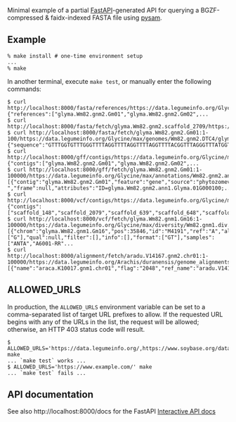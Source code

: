 Minimal example of a partial [FastAPI](https://fastapi.tiangolo.com/)-generated API for querying a BGZF-compressed & faidx-indexed FASTA file using [pysam](https://pysam.readthedocs.io/).

## Example

```
% make install # one-time environment setup
...
% make
```

In another terminal, execute `make test`, or manually enter the following commands:
```
$ curl http://localhost:8000/fasta/references/https://data.legumeinfo.org/Glycine/max/genomes/Wm82.gnm2.DTC4/glyma.Wm82.gnm2.DTC4.genome_main.fna.gz
{"references":["glyma.Wm82.gnm2.Gm01","glyma.Wm82.gnm2.Gm02",...
$ curl http://localhost:8000/fasta/fetch/glyma.Wm82.gnm2.scaffold_2709/https://data.legumeinfo.org/Glycine/max/genomes/Wm82.gnm2.DTC4/glyma.Wm82.gnm2.DTC4.genome_main.fna.gz 
$ curl http://localhost:8000/fasta/fetch/glyma.Wm82.gnm2.Gm01:1-100/https://data.legumeinfo.org/Glycine/max/genomes/Wm82.gnm2.DTC4/glyma.Wm82.gnm2.DTC4.genome_main.fna.gz 
{"sequence":"GTTTGGTGTTTGGGTTTTAGGTTTTAGGTTTTAGGTTTTACGGTTTAGGGTTTATGGTTTATGGTTTAGGGTTTAGGGTTAGGAAATAATTTGGGTCTT"}
$ curl http://localhost:8000/gff/contigs/https://data.legumeinfo.org/Glycine/max/annotations/Wm82.gnm2.ann1.RVB6/glyma.Wm82.gnm2.ann1.RVB6.gene_models_main.gff3.gz 
{"contigs":["glyma.Wm82.gnm2.Gm01","glyma.Wm82.gnm2.Gm02",...
$ curl http://localhost:8000/gff/fetch/glyma.Wm82.gnm2.Gm01:1-100000/https://data.legumeinfo.org/Glycine/max/annotations/Wm82.gnm2.ann1.RVB6/glyma.Wm82.gnm2.ann1.RVB6.gene_models_main.gff3.gz
[{"contig":"glyma.Wm82.gnm2.Gm01","feature":"gene","source":"phytozomev10","start":27354,"end":28320,"score":null,"strand":"-","frame":null,"attributes":"ID=glyma.Wm82.gnm2.ann1.Glyma.01G000100;...
$ curl http://localhost:8000/vcf/contigs/https://data.legumeinfo.org/Glycine/max/diversity/Wm82.gnm1.div.ContrerasSoto_Mora_2017/glyma.Wm82.gnm1.div.ContrerasSoto_Mora_2017.SNPs.vcf.gz
{"contigs":["scaffold_148","scaffold_2079","scaffold_639","scaffold_648","scaffold_1961","scaffold_1902","scaffold_1416","scaffold_1649","scaffold_2267",...
$ curl http://localhost:8000/vcf/fetch/glyma.Wm82.gnm1.Gm16:1-100000/https://data.legumeinfo.org/Glycine/max/diversity/Wm82.gnm1.div.ContrerasSoto_Mora_2017/glyma.Wm82.gnm1.div.ContrerasSoto_Mora_2017.SNPs.vcf.gz
[{"chrom":"glyma.Wm82.gnm1.Gm16","pos":35846,"id":"M4191","ref":"A","alts":["G"],"qual":null,"filter":[],"info":[],"format":["GT"],"samples":["ANTA","A6001-RR"...
$ curl http://localhost:8000/alignment/fetch/aradu.V14167.gnm2.chr01:1-100000/https://data.legumeinfo.org/Arachis/duranensis/genome_alignments/V14167.gnm2.wga.96TT/aradu.V14167.gnm2.x.araca.K10017.gnm1.96TT.bam
[{"name":"araca.K10017.gnm1.chr01","flag":"2048","ref_name":"aradu.V14167.gnm2.chr01","ref_pos":"45008","map_quality":"60","cigar":"191657H159M11I364M10D109M2D685M10I111...
```

## ALLOWED_URLS

In production, the `ALLOWED_URLS` environment variable can be set to a comma-separated list of target URL prefixes to allow.
If the requested URL begins with any of the URLs in the list, the request will be allowed; otherwise, an HTTP 403 status code will result.

```
$ ALLOWED_URLS='https://data.legumeinfo.org/,https://www.soybase.org/data/v2/' make
... `make test` works ...
$ ALLOWED_URLS='https://www.example.com/' make
... `make test` fails ...
```

## API documentation

See also http://localhost:8000/docs for the FastAPI [Interactive API docs](https://fastapi.tiangolo.com/#interactive-api-docs)
